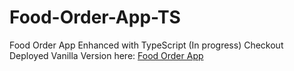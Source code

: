 # Food-Order-App-TS
Food Order App Enhanced with TypeScript (In progress)
Checkout Deployed Vanilla Version here: [Food Order App](http://I-Muhammad-Zain-I.github.io/Food-Order-App)
